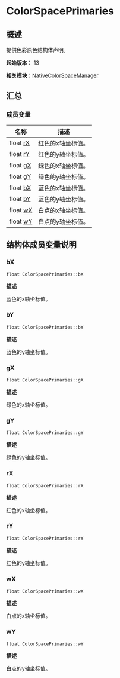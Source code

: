 # ColorSpacePrimaries


## 概述

提供色彩原色结构体声明。

**起始版本：** 13

**相关模块：**[NativeColorSpaceManager](_native_color_space_manager.md)


## 汇总


### 成员变量

| 名称 | 描述 | 
| -------- | -------- |
| float [rX](#rx) | 红色的x轴坐标值。  | 
| float [rY](#ry) | 红色的y轴坐标值。  | 
| float [gX](#gx) | 绿色的x轴坐标值。  | 
| float [gY](#gy) | 绿色的y轴坐标值。  | 
| float [bX](#bx) | 蓝色的x轴坐标值。  | 
| float [bY](#by) | 蓝色的y轴坐标值。  | 
| float [wX](#wx) | 白点的x轴坐标值。  | 
| float [wY](#wy) | 白点的y轴坐标值。  | 


## 结构体成员变量说明


### bX

```
float ColorSpacePrimaries::bX
```
**描述**

蓝色的x轴坐标值。


### bY

```
float ColorSpacePrimaries::bY
```
**描述**

蓝色的y轴坐标值。


### gX

```
float ColorSpacePrimaries::gX
```
**描述**

绿色的x轴坐标值。


### gY

```
float ColorSpacePrimaries::gY
```
**描述**

绿色的y轴坐标值。


### rX

```
float ColorSpacePrimaries::rX
```
**描述**

红色的x轴坐标值。


### rY

```
float ColorSpacePrimaries::rY
```
**描述**

红色的y轴坐标值。


### wX

```
float ColorSpacePrimaries::wX
```
**描述**

白点的x轴坐标值。


### wY

```
float ColorSpacePrimaries::wY
```
**描述**

白点的y轴坐标值。
